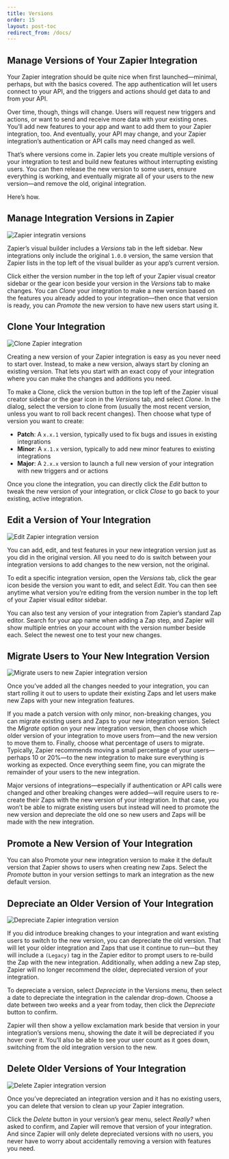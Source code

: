 ```yaml
---
title: Versions
order: 15
layout: post-toc
redirect_from: /docs/
---
```


## Manage Versions of Your Zapier Integration

Your Zapier integration should be quite nice when first launched—minimal, perhaps, but with the basics covered. The app authentication will let users connect to your API, and the triggers and actions should get data to and from your API.

Over time, though, things will change. Users will request new triggers and actions, or want to send and receive more data with your existing ones. You’ll add new features to your app and want to add them to your Zapier integration, too. And eventually, your API may change, and your Zapier integration’s authentication or API calls may need changed as well.

That’s where versions come in. Zapier lets you create multiple versions of your integration to test and build new features without interrupting existing users. You can then release the new version to some users, ensure everything is working, and eventually migrate all of your users to the new version—and remove the old, original integration.

Here’s how.

## Manage Integration Versions in Zapier

![Zapier integratin versions](https://cdn.zapier.com/storage/photos/4294ed1a2f6c7e3980cb9ac9c43f8655.png)

Zapier’s visual builder includes a _Versions_ tab in the left sidebar. New integrations only include the original `1.0.0` version, the same version that Zapier lists in the top left of the visual builder as your app’s current version.

Click either the version number in the top left of your Zapier visual creator sidebar or the gear icon beside your version in the _Versions_ tab to make changes. You can _Clone_ your integration to make a new version based on the features you already added to your integration—then once that version is ready, you can _Promote_ the new version to have new users start using it.

## Clone Your Integration

![Clone Zapier integration](https://cdn.zapier.com/storage/photos/dca2130ce5dddca928519ad60130d35a.png)

Creating a new version of your Zapier integration is easy as you never need to start over. Instead, to make a new version, always start by cloning an existing version. That lets you start with an exact copy of your integration where you can make the changes and additions you need.

To make a Clone, click the version button in the top left of the Zapier visual creator sidebar or the gear icon in the _Versions_ tab, and select _Clone_. In the dialog, select the version to clone from (usually the most recent version, unless you want to roll back recent changes). Then choose what type of version you want to create:

- **Patch**: A `x.x.1` version, typically used to fix bugs and issues in existing integrations
- **Minor**: A `x.1.x` version, typically to add new minor features to existing integrations
- **Major**: A `2.x.x` version to launch a full new version of your integration with new triggers and or actions

Once you clone the integration, you can directly click the _Edit_ button to tweak the new version of your integration, or click _Close_ to go back to your existing, active integration.

## Edit a Version of Your Integration

![Edit Zapier integration version](https://cdn.zapier.com/storage/photos/a506b0a211b75a473fe71a59781eca12.png)

You can add, edit, and test features in your new integration version just as you did in the original version. All you need to do is switch between your integration versions to add changes to the new version, not the original.

To edit a specific integration version, open the _Versions_ tab, click the gear icon beside the version you want to edit, and select _Edit_. You can then see anytime what version you’re editing from the version number in the top left of your Zapier visual editor sidebar.

You can also test any version of your integration from Zapier’s standard Zap editor. Search for your app name when adding a Zap step, and Zapier will show multiple entries on your account with the version number beside each. Select the newest one to test your new changes.

## Migrate Users to Your New Integration Version

![Migrate users to new Zapier integration version](https://cdn.zapier.com/storage/photos/49423feb86f237b5186d7efdcaf2ac53.png)

Once you’ve added all the changes needed to your integration, you can start rolling it out to users to update their existing Zaps and let users make new Zaps with your new integration features.

If you made a patch version with only minor, non-breaking changes, you can migrate existing users and Zaps to your new integration version. Select the _Migrate_ option on your new integration version, then choose which older version of your integration to move users from—and the new version to move them to. Finally, choose what percentage of users to migrate. Typically, Zapier recommends moving a small percentage of your users—perhaps 10 or 20%—to the new integration to make sure everything is working as expected. Once everything seem fine, you can migrate the remainder of your users to the new integration.

Major versions of integrations—especially if authentication or API calls were changed and other breaking changes were added—will require users to re-create their Zaps with the new version of your integration. In that case, you won’t be able to migrate existing users but instead will need to promote the new version and depreciate the old one so new users and Zaps will be made with the new integration.

## Promote a New Version of Your Integration

You can also Promote your new integration version to make it the default version that Zapier shows to users when creating new Zaps. Select the _Promote_ button in your version settings to mark an integration as the new default version.

## Depreciate an Older Version of Your Integration

![Depreciate Zapier integration version](https://cdn.zapier.com/storage/photos/dd6acdd75278ecd733a5f3945ea641a2.png)

If you did introduce breaking changes to your integration and want existing users to switch to the new version, you can depreciate the old version. That will let your older integration and Zaps that use it continue to run—but they will include a `(Legacy)` tag in the Zapier editor to prompt users to re-build the Zap with the new integration. Additionally, when adding a new Zap step, Zapier will no longer recommend the older, depreciated version of your integration.

To depreciate a version, select _Depreciate_ in the Versions menu, then select a date to depreciate the integration in the calendar drop-down. Choose a date between two weeks and a year from today, then click the _Depreciate_ button to confirm.

Zapier will then show a yellow exclamation mark beside that version in your integration’s versions menu, showing the date it will be depreciated if you hover over it. You’ll also be able to see your user count as it goes down, switching from the old integration version to the new.

## Delete Older Versions of Your Integration

![Delete Zapier integration version](https://cdn.zapier.com/storage/photos/86bf4dbabd06b989d7717f95e8479fba.png)

Once you’ve depreciated an integration version and it has no existing users, you can delete that version to clean up your Zapier integration.

Click the _Delete_ button in your version’s gear menu, select _Really?_ when asked to confirm, and Zapier will remove that version of your integration. And since Zapier will only delete depreciated versions with no users, you never have to worry about accidentally removing a version with features you need.